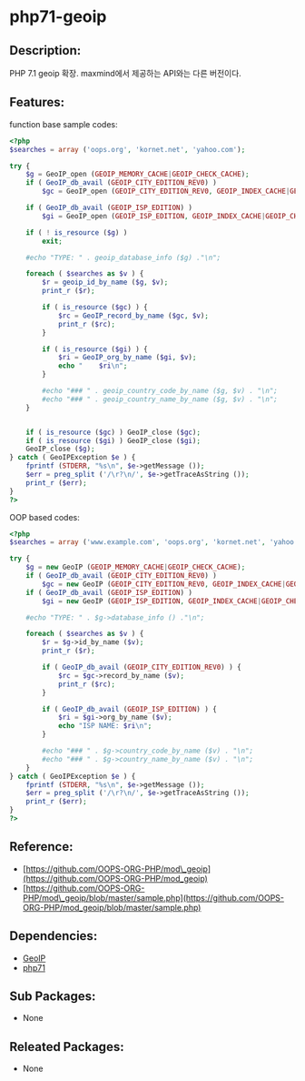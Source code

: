 # php71-geoip

## Description:

PHP 7.1 geoip 확장. maxmind에서 제공하는 API와는 다른 버전이다.

## Features:

function base sample codes:

```php
<?php
$searches = array ('oops.org', 'kornet.net', 'yahoo.com');

try {
    $g = GeoIP_open (GEOIP_MEMORY_CACHE|GEOIP_CHECK_CACHE);
    if ( GeoIP_db_avail (GEOIP_CITY_EDITION_REV0) )
        $gc = GeoIP_open (GEOIP_CITY_EDITION_REV0, GEOIP_INDEX_CACHE|GEOIP_CHECK_CACHE);

    if ( GeoIP_db_avail (GEOIP_ISP_EDITION) )
        $gi = GeoIP_open (GEOIP_ISP_EDITION, GEOIP_INDEX_CACHE|GEOIP_CHECK_CACHE);

    if ( ! is_resource ($g) )
        exit;

    #echo "TYPE: " . geoip_database_info ($g) ."\n";

    foreach ( $searches as $v ) {
        $r = geoip_id_by_name ($g, $v);
        print_r ($r);

        if ( is_resource ($gc) ) {
            $rc = GeoIP_record_by_name ($gc, $v);
            print_r ($rc);
        }

        if ( is_resource ($gi) ) {
            $ri = GeoIP_org_by_name ($gi, $v);
            echo "    $ri\n";
        }

        #echo "### " . geoip_country_code_by_name ($g, $v) . "\n";
        #echo "### " . geoip_country_name_by_name ($g, $v) . "\n";
    }


    if ( is_resource ($gc) ) GeoIP_close ($gc);
    if ( is_resource ($gi) ) GeoIP_close ($gi);
    GeoIP_close ($g);
} catch ( GeoIPException $e ) {
    fprintf (STDERR, "%s\n", $e->getMessage ());
    $err = preg_split ('/\r?\n/', $e->getTraceAsString ());
    print_r ($err);
}
?>
```

OOP based codes:

```php
<?php
$searches = array ('www.example.com', 'oops.org', 'kornet.net', 'yahoo.com');

try {
    $g = new GeoIP (GEOIP_MEMORY_CACHE|GEOIP_CHECK_CACHE);
    if ( GeoIP_db_avail (GEOIP_CITY_EDITION_REV0) )
        $gc = new GeoIP (GEOIP_CITY_EDITION_REV0, GEOIP_INDEX_CACHE|GEOIP_CHECK_CACHE);
    if ( GeoIP_db_avail (GEOIP_ISP_EDITION) )
        $gi = new GeoIP (GEOIP_ISP_EDITION, GEOIP_INDEX_CACHE|GEOIP_CHECK_CACHE);

    #echo "TYPE: " . $g->database_info () ."\n";

    foreach ( $searches as $v ) {
        $r = $g->id_by_name ($v);
        print_r ($r);

        if ( GeoIP_db_avail (GEOIP_CITY_EDITION_REV0) ) {
            $rc = $gc->record_by_name ($v);
            print_r ($rc);
        }

        if ( GeoIP_db_avail (GEOIP_ISP_EDITION) ) {
            $ri = $gi->org_by_name ($v);
            echo "ISP NAME: $ri\n";
        }

        #echo "### " . $g->country_code_by_name ($v) . "\n";
        #echo "### " . $g->country_name_by_name ($v) . "\n";
    }
} catch ( GeoIPException $e ) {
    fprintf (STDERR, "%s\n", $e->getMessage ());
    $err = preg_split ('/\r?\n/', $e->getTraceAsString ());
    print_r ($err);
}
?>
```

## Reference:

* [https://github.com/OOPS-ORG-PHP/mod\_geoip](https://github.com/OOPS-ORG-PHP/mod_geoip)
* [https://github.com/OOPS-ORG-PHP/mod\_geoip/blob/master/sample.php](https://github.com/OOPS-ORG-PHP/mod_geoip/blob/master/sample.php)

## Dependencies:

* [GeoIP](https://github.com/joungkyun/annyung-3-user-guide/tree/dae3c13e1446e9d689ecf1babc8ac28b5c437457/pkg-base-GeoIP,md/README.md)
* [php71](../annyung3-addon-packages/pkg-addon-php71.md)

## Sub Packages:

* None

## Releated Packages:

* None

